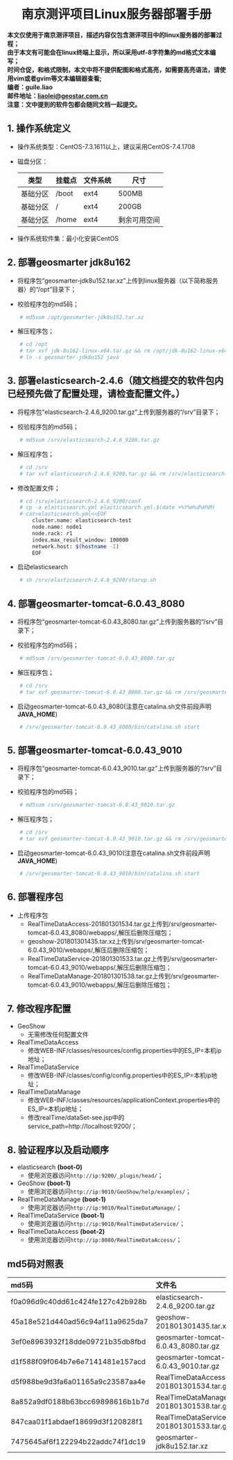<h1 align='center'>南京测评项目Linux服务器部署手册</h1>

**本文仅使用于南京测评项目，描述内容仅包含测评项目中的linux服务器的部署过程；**  
**由于本文有可能会在linux终端上显示，所以采用utf-8字符集的md格式文本编写；**  
**时间仓促，和格式限制，本文中将不提供配图和格式高亮，如需要高亮语法，请使用vim或者gvim等文本编辑器查看;**  
**编者：guile.liao**  
**邮件地址：liaolei@geostar.com.cn**  
**注意：文中提到的软件包都会随同文档一起提交。**  



## 1. 操作系统定义

 - 操作系统类型：CentOS-7.3.1611以上，建议采用CentOS-7.4.1708

 - 磁盘分区：

   |类型|挂载点|文件系统|尺寸|  
   |-|-|-|-| 
   |基础分区|/boot|ext4|500MB|  
   |基础分区|/|ext4|200GB|  
   |基础分区|/home|ext4|剩余可用空间|  

 - 操作系统软件集：最小化安装CentOS

## 2. 部署geosmarter jdk8u162

 - 将程序包“geosmarter-jdk8u152.tar.xz”上传到linux服务器（以下简称服务器）的“/opt”目录下；

 - 校验程序包的md5码；
```bash
	# md5sum /opt/geosmarter-jdk8u152.tar.xz
```
 - 解压程序包；
```bash
	# cd /opt
	# tar xvf jdk-8u162-linux-x64.tar.gz && rm /opt/jdk-8u162-linux-x64.tar.gz -rf
	# ln -s geosmarter-jdk8u152 java
```

## 3. 部署elasticsearch-2.4.6（随文档提交的软件包内已经预先做了配置处理，请检查配置文件。）

 - 将程序包“elasticsearch-2.4.6_9200.tar.gz”上传到服务器的“/srv”目录下；

 - 校验程序包的md5码；
```bash
	# md5sum /srv/elasticsearch-2.4.6_9200.tar.gz
```
 - 解压程序包；
```bash
	# cd /srv
	# tar xvf elasticsearch-2.4.6_9200.tar.gz && rm /srv/elasticsearch-2.4.6_9200.tar.gz -rf
```
 - 修改配置文件；
```bash
	# cd /srv/elasticsearch-2.4.6_9200/conf
	# cp -a elasticsearch.yml elasticsearch.yml.$(date +%Y%m%d%H%M)
	# cat>elasticsearch.yml<<EOF
		cluster.name: elasticsearch-test
		node.name: node1
		node.rack: r1
		index.max_result_window: 100000
		network.host: $(hostname -I)
		EOF
```
 - 启动elasticsearch
```bash
	# sh /srv/elasticsearch-2.4.6_9200/starup.sh
```

## 4. 部署geosmarter-tomcat-6.0.43_8080

 - 将程序包“geosmarter-tomcat-6.0.43_8080.tar.gz”上传到服务器的“/srv”目录下；

 - 校验程序包的md5码；
```bash
	# md5sum /srv/geosmarter-tomcat-6.0.43_8080.tar.gz
```
 - 解压程序包；
```bash
	# cd /srv
	# tar xvf geosmarter-tomcat-6.0.43_8080.tar.gz && rm /srv/geosmarter-tomcat-6.0.43_8080.tar.gz -rf
```
 - 启动geosmarter-tomcat-6.0.43_8080(注意在catalina.sh文件前段声明**JAVA_HOME**)
```bash
	# /srv/geosmarter-tomcat-6.0.43_8080/bin/catalina.sh start
```

## 5. 部署geosmarter-tomcat-6.0.43_9010

 - 将程序包“geosmarter-tomcat-6.0.43_9010.tar.gz”上传到服务器的“/srv”目录下；

 - 校验程序包的md5码；
```bash
	# md5sum /srv/geosmarter-tomcat-6.0.43_9010.tar.gz
```
 - 解压程序包；
```bash
	# cd /srv
	# tar xvf geosmarter-tomcat-6.0.43_9010.tar.gz && rm /srv/geosmarter-tomcat-6.0.43_9010.tar.gz -rf
```
 - 启动geosmarter-tomcat-6.0.43_9010(注意在catalina.sh文件前段声明**JAVA_HOME**)
```bash
	# /srv/geosmarter-tomcat-6.0.43_9010/bin/catalina.sh start
```

## 6. 部署程序包

 - 上传程序包
   - RealTimeDataAccess-201801301534.tar.gz上传到/srv/geosmarter-tomcat-6.0.43_8080/webapps/,解压后删除压缩包；
   - geoshow-201801301435.tar.xz上传到/srv/geosmarter-tomcat-6.0.43_9010/webapps/,解压后删除压缩包；
   - RealTimeDataService-201801301533.tar.gz上传到/srv/geosmarter-tomcat-6.0.43_9010/webapps/,解压后删除压缩包；
   - RealTimeDataManage-201801301538.tar.gz上传到/srv/geosmarter-tomcat-6.0.43_9010/webapps/,解压后删除压缩包；

## 7. 修改程序配置
 - GeoShow
   - 无需修改任何配置文件
 - RealTimeDataAccess
   - 修改WEB-INF/classes/resources/config.properties中的ES_IP=本机ip地址；
 - RealTimeDataService
   - 修改WEB-INF/classes/config/config.properties中的ES_IP=本机ip地址；
 - RealTimeDataManage
   - 修改WEB-INF/classes/resources/applicationContext.properties中的ES_IP=本机ip地址；
   - 修改realTime/dataSet-see.jsp中的service_path=http://localhost:9200/；

## 8. 验证程序以及启动顺序

 - elasticsearch **(boot-0)**
   - 使用浏览器访问`http://ip:9200/_plugin/head/`；
 - GeoShow **(boot-1)**
   - 使用浏览器访问`http://ip:9010/GeoShow/help/examples/`；
 - RealTimeDataManage **(boot-1)**
   - 使用浏览器访问`http://ip:9010/RealTimeDataManage/`；
 - RealTimeDataService **(boot-1)**
   - 使用浏览器访问`http://ip:9010/RealTimeDataService/`；
 - RealTimeDataAccess **(boot-2)**
   - 使用浏览器访问`http://ip:8080/RealTimeDataAccess/`；

## md5码对照表

   |md5码|文件名|
   |:-|:-|
   |f0a096d9c40dd61c424fe127c42b928b|elasticsearch-2.4.6_9200.tar.gz|
   |45a18e521d440ad56c94af11a9625da7|geoshow-201801301435.tar.xz|
   |3ef0e8963932f18dde09721b35db8fbd|geosmarter-tomcat-6.0.43_8080.tar.gz|
   |d1f588f09f064b7e6e7141481e157acd|geosmarter-tomcat-6.0.43_9010.tar.gz|
   |d5f988be9d3fa6a01165a9c23587aa4e|RealTimeDataAccess-201801301534.tar.gz|
   |8a852a9df0188b63bcc69898616b1b7d|RealTimeDataManage-201801301538.tar.gz|
   |847caa01f1abdaef18699d3f120828f1|RealTimeDataService-201801301533.tar.gz|
   |7475645af6f122294b22addc74f1dc19|geosmarter-jdk8u152.tar.xz|
